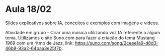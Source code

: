 # Aula 18/02
Slides explicativos sobre IA, conceitos e exemplos com imagens e vídeos.

Atividade em grupo - Criar uma música utilizando voz IA referente a algum tema.
Utilizamos o site Suno.com para fazer a criação do tema Mustang 1969 com um ritmo de Jazz, link: https://suno.com/song/2ceee1a9-d8d3-46b8-93a2-64baa3e25f7b.